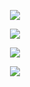 <p align="center">
  <img src="WORKFLOW/WORKFLOW.jepg">
</p>

<p align="center">
  <img src="WORKFLOW/FILTER.jepg">
</p>

<p align="center">
  <img src="WORKFLOW/BREAKPOINTS.jepg">
</p>

<p align="center">
  <img src="WORKFLOW/SUMMARISE.jepg">
</p>
